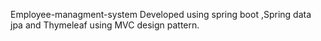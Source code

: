 Employee-managment-system 
Developed using spring boot ,Spring data jpa and Thymeleaf using MVC design pattern.
